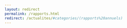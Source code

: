 ```yaml
---
layout: redirect
permalink: /rapports.html
redirect: /actualites/#categories/(rapports%20annuels)
---
```

